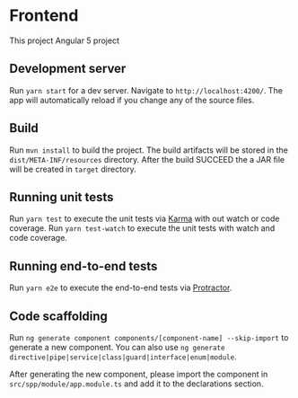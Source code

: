 # Frontend

This project Angular 5 project

## Development server

Run `yarn start` for a dev server. 
Navigate to `http://localhost:4200/`. 
The app will automatically reload if you change any of the source files.

## Build

Run `mvn install` to build the project. 
The build artifacts will be stored in the `dist/META-INF/resources` directory. 
After the build SUCCEED the a JAR file will be created in `target` directory.

## Running unit tests


Run `yarn test` to execute the unit tests via [Karma](https://karma-runner.github.io) with out watch or code coverage.
Run `yarn test-watch` to execute the unit tests with watch and code coverage.

## Running end-to-end tests

Run `yarn e2e` to execute the end-to-end tests via [Protractor](http://www.protractortest.org/).

## Code scaffolding
Run `ng generate component components/[component-name] --skip-import` to generate a new component. 
You can also use `ng generate directive|pipe|service|class|guard|interface|enum|module`.

After generating the new component, please import the component in `src/spp/module/app.module.ts`  and add it to the declarations section.


